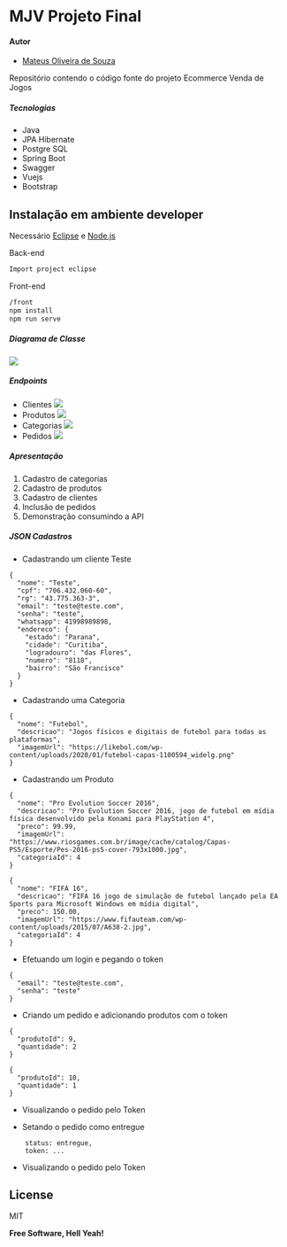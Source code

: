 # MJV Projeto Final

#### Autor

- [Mateus Oliveira de Souza](https://github.com/mateuskih)

Repositório contendo o código fonte do projeto Ecommerce Venda de Jogos

##### Tecnologias

* Java
* JPA Hibernate
* Postgre SQL
* Spring Boot
* Swagger
* Vuejs
* Bootstrap

## Instalação em ambiente developer

Necessário [Eclipse](https://www.eclipse.org/downloads/) e  [Node.js](https://nodejs.org/)

Back-end
```sh
Import project eclipse
```

Front-end
```sh
/front
npm install
npm run serve
```

##### Diagrama de Classe
![](https://i.imgur.com/xcGGgqt.png)

##### Endpoints
* Clientes
![](https://i.imgur.com/OokKQlD.png)
* Produtos
![](https://i.imgur.com/QNH3NdL.png)
* Categorias
![](https://i.imgur.com/FtwSmqz.png)
* Pedidos
![](https://i.imgur.com/HgqNiBC.png)

##### Apresentação

1. Cadastro de categorias
2. Cadastro de produtos
3. Cadastro de clientes
4. Inclusão de pedidos
5. Demonstração consumindo a API

##### JSON Cadastros

* Cadastrando um cliente Teste
```
{
  "nome": "Teste",
  "cpf": "706.432.060-60",
  "rg": "43.775.363-3",
  "email": "teste@teste.com",
  "senha": "teste",
  "whatsapp": 41998989898,
  "endereco": {
    "estado": "Parana",
    "cidade": "Curitiba",
    "logradouro": "das Flores",
    "numero": "8118",
    "bairro": "São Francisco"
  }
}
```

* Cadastrando uma Categoria
```
{
  "nome": "Futebol",
  "descricao": "Jogos físicos e digitais de futebol para todas as plataformas",
  "imagemUrl": "https://likebol.com/wp-content/uploads/2020/01/futebol-capas-1100594_widelg.png"
}
```

* Cadastrando um Produto
```
{
  "nome": "Pro Evolution Soccer 2016",
  "descricao": "Pro Evolution Soccer 2016, jogo de futebol em mídia física desenvolvido pela Konami para PlayStation 4",
  "preco": 99.99,
  "imagemUrl": "https://www.riosgames.com.br/image/cache/catalog/Capas-PS5/Esporte/Pes-2016-ps5-cover-793x1000.jpg",
  "categoriaId": 4
}

{
  "nome": "FIFA 16",
  "descricao": "FIFA 16 jogo de simulação de futebol lançado pela EA Sports para Microsoft Windows em mídia digital",
  "preco": 150.00,
  "imagemUrl": "https://www.fifauteam.com/wp-content/uploads/2015/07/A638-2.jpg",
  "categoriaId": 4
}
```

* Efetuando um login e pegando o token
```
{
  "email": "teste@teste.com",
  "senha": "teste"
}
```

* Criando um pedido e adicionando produtos com o token
```
{
  "produtoId": 9,
  "quantidade": 2
}

{
  "produtoId": 10,
  "quantidade": 1
}
```
* Visualizando o pedido pelo Token

* Setando o pedido como entregue
```
    status: entregue,
    token: ...
```

* Visualizando o pedido pelo Token


## License

MIT

**Free Software, Hell Yeah!**


